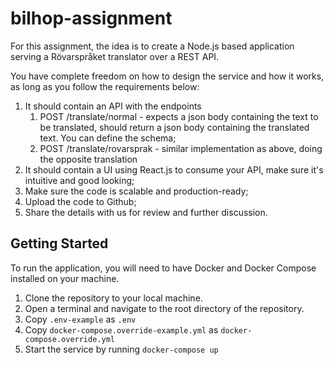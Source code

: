 # bilhop-assignment

For this assignment, the idea is to create a Node.js based application serving a Rövarspråket translator over a REST API.

You have complete freedom on how to design the service and how it works, as long as you follow the requirements below:

1. It should contain an API with the endpoints
   1. POST /translate/normal - expects a json body containing the text to be translated, should return a json body containing the translated text. You can define the schema;
   2. POST /translate/rovarsprak - similar implementation as above, doing the opposite translation
2. It should contain a UI using React.js to consume your API, make sure it's intuitive and good looking;
3. Make sure the code is scalable and production-ready;
4. Upload the code to Github;
5. Share the details with us for review and further discussion.

## Getting Started

To run the application, you will need to have Docker and Docker Compose installed on your machine.

1. Clone the repository to your local machine.
2. Open a terminal and navigate to the root directory of the repository.
3. Copy `.env-example` as `.env`
4. Copy `docker-compose.override-example.yml` as `docker-compose.override.yml`
5. Start the service by running `docker-compose up`
